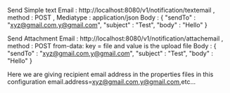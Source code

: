 Send Simple text Email : http://localhost:8080/v1/notification/textemail , method : POST , Mediatype : application/json Body : { "sendTo" : "xyz@gmail.com,y@gmail.com", "subject" : "Test", "body" : "Hello" }

Send Attachment Email : http://localhost:8080/v1/notification/attachemail , method : POST from-data: key = file and value is the upload file Body : { "sendTo" : "xyz@gmail.com,y@gmail.com", "subject" : "Test", "body" : "Hello" }

Here we are giving recipient email address in the properties files in this configuration email.address=xyz@gmail.com,y@gmail.com,etc...

